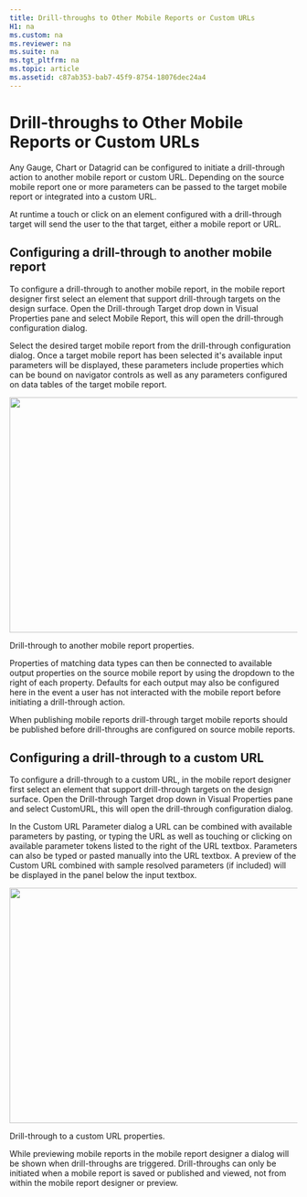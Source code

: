 ```yaml
---
title: Drill-throughs to Other Mobile Reports or Custom URLs
H1: na
ms.custom: na
ms.reviewer: na
ms.suite: na
ms.tgt_pltfrm: na
ms.topic: article
ms.assetid: c87ab353-bab7-45f9-8754-18076dec24a4
---
```

# Drill-throughs to Other Mobile Reports or Custom URLs
Any Gauge, Chart or Datagrid can be configured to initiate a drill-through action to another mobile report or custom URL. Depending on the source mobile report one or more parameters can be passed to the target mobile report or integrated into a custom URL.  
  
At runtime a touch or click on an element configured with a drill-through target will send the user to the that target, either a mobile report or URL.  
  
## Configuring a drill-through to another mobile report  
  
To configure a drill-through to another mobile report, in the mobile report designer first select an element that support drill-through targets on the design surface. Open the Drill-through Target drop down in Visual Properties pane and select Mobile Report, this will open the drill-through configuration dialog.  
  
Select the desired target mobile report from the drill-through configuration dialog. Once a target mobile report has been selected it's available input parameters will be displayed, these parameters include properties which can be bound on navigator controls as well as any parameters configured on data tables of the target mobile report.  
  
<div class="image">  
  <img src="images/drill_throughs_to_other_dashboards_or_custom_urls_screen01.png" width="800" height="412" />  
  <p>Drill-through to another mobile report properties.</p>  
</div>  
  
Properties of matching data types can then be connected to available output properties on the source mobile report by using the dropdown to the right of each property. Defaults for each output may also be configured here in the event a user has not interacted with the mobile report before initiating a drill-through action.  
  
When publishing mobile reports drill-through target mobile reports should be published before drill-throughs are configured on source mobile reports.  
  
## Configuring a drill-through to a custom URL  
  
To configure a drill-through to a custom URL, in the mobile report designer first select an element that support drill-through targets on the design surface. Open the Drill-through Target drop down in Visual Properties pane and select CustomURL, this will open the drill-through configuration dialog.  
  
In the Custom URL Parameter dialog a URL can be combined with available parameters by pasting, or typing the URL as well as touching or clicking on available parameter tokens listed to the right of the URL textbox. Parameters can also be typed or pasted manually into the URL textbox. A preview of the Custom URL combined with sample resolved parameters (if included) will be displayed in the panel below the input textbox.  
  
<div class="image">  
  <img src="images/drill_throughs_to_other_dashboards_or_custom_urls_screen02.png" width="800" height="412" />  
  <p>Drill-through to a custom URL properties.</p>  
</div>  
  
While previewing mobile reports in the mobile report designer a dialog will be shown when drill-throughs are triggered. Drill-throughs can only be initiated when a mobile report is saved or published and viewed, not from within the mobile report designer or preview.  
  
  
  
  

